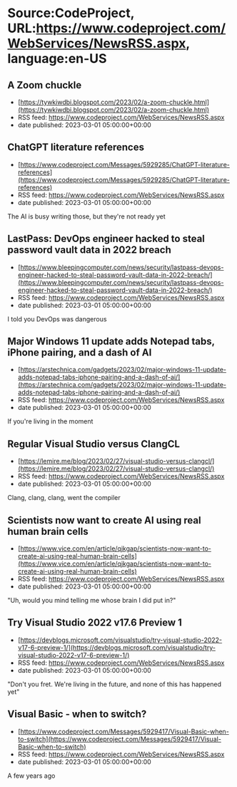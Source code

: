 # Source:CodeProject, URL:https://www.codeproject.com/WebServices/NewsRSS.aspx, language:en-US

## A Zoom chuckle
 - [https://tywkiwdbi.blogspot.com/2023/02/a-zoom-chuckle.html](https://tywkiwdbi.blogspot.com/2023/02/a-zoom-chuckle.html)
 - RSS feed: https://www.codeproject.com/WebServices/NewsRSS.aspx
 - date published: 2023-03-01 05:00:00+00:00



## ChatGPT literature references
 - [https://www.codeproject.com/Messages/5929285/ChatGPT-literature-references](https://www.codeproject.com/Messages/5929285/ChatGPT-literature-references)
 - RSS feed: https://www.codeproject.com/WebServices/NewsRSS.aspx
 - date published: 2023-03-01 05:00:00+00:00

The AI is busy writing those, but they're not ready yet

## LastPass: DevOps engineer hacked to steal password vault data in 2022 breach
 - [https://www.bleepingcomputer.com/news/security/lastpass-devops-engineer-hacked-to-steal-password-vault-data-in-2022-breach/](https://www.bleepingcomputer.com/news/security/lastpass-devops-engineer-hacked-to-steal-password-vault-data-in-2022-breach/)
 - RSS feed: https://www.codeproject.com/WebServices/NewsRSS.aspx
 - date published: 2023-03-01 05:00:00+00:00

I told you DevOps was dangerous

## Major Windows 11 update adds Notepad tabs, iPhone pairing, and a dash of AI
 - [https://arstechnica.com/gadgets/2023/02/major-windows-11-update-adds-notepad-tabs-iphone-pairing-and-a-dash-of-ai/](https://arstechnica.com/gadgets/2023/02/major-windows-11-update-adds-notepad-tabs-iphone-pairing-and-a-dash-of-ai/)
 - RSS feed: https://www.codeproject.com/WebServices/NewsRSS.aspx
 - date published: 2023-03-01 05:00:00+00:00

If you're living in the moment

## Regular Visual Studio versus ClangCL
 - [https://lemire.me/blog/2023/02/27/visual-studio-versus-clangcl/](https://lemire.me/blog/2023/02/27/visual-studio-versus-clangcl/)
 - RSS feed: https://www.codeproject.com/WebServices/NewsRSS.aspx
 - date published: 2023-03-01 05:00:00+00:00

Clang, clang, clang, went the compiler

## Scientists now want to create AI using real human brain cells
 - [https://www.vice.com/en/article/qjkgap/scientists-now-want-to-create-ai-using-real-human-brain-cells](https://www.vice.com/en/article/qjkgap/scientists-now-want-to-create-ai-using-real-human-brain-cells)
 - RSS feed: https://www.codeproject.com/WebServices/NewsRSS.aspx
 - date published: 2023-03-01 05:00:00+00:00

"Uh, would you mind telling me whose brain I did put in?"

## Try Visual Studio 2022 v17.6 Preview 1
 - [https://devblogs.microsoft.com/visualstudio/try-visual-studio-2022-v17-6-preview-1/](https://devblogs.microsoft.com/visualstudio/try-visual-studio-2022-v17-6-preview-1/)
 - RSS feed: https://www.codeproject.com/WebServices/NewsRSS.aspx
 - date published: 2023-03-01 05:00:00+00:00

"Don't you fret. We're living in the future, and none of this has happened yet"

## Visual Basic - when to switch?
 - [https://www.codeproject.com/Messages/5929417/Visual-Basic-when-to-switch](https://www.codeproject.com/Messages/5929417/Visual-Basic-when-to-switch)
 - RSS feed: https://www.codeproject.com/WebServices/NewsRSS.aspx
 - date published: 2023-03-01 05:00:00+00:00

A few years ago

